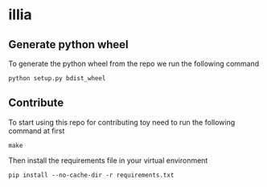 # illia

## Generate python wheel

To generate the python wheel from the repo we run the following command

``` 
python setup.py bdist_wheel
```

## Contribute

To start using this repo for contributing toy need to run the following command at first

```
make
```

Then install the requirements file in your virtual environment

```
pip install --no-cache-dir -r requirements.txt
```
